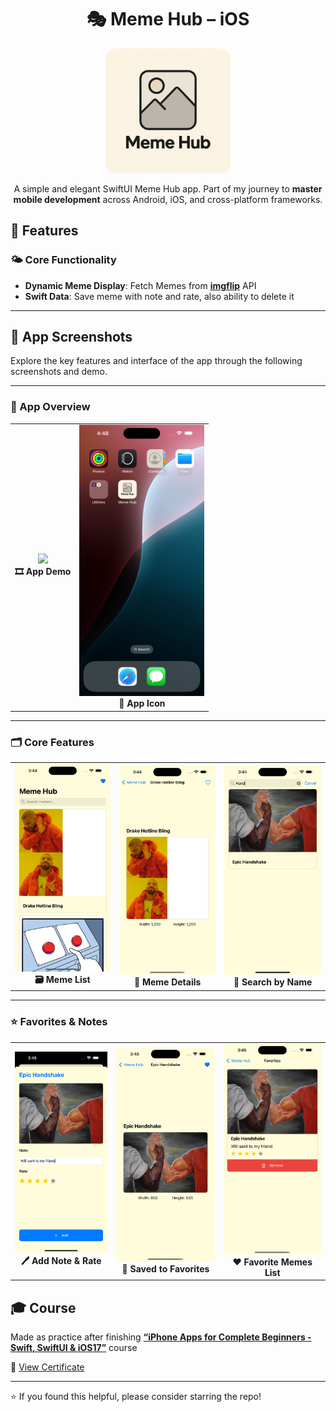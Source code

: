 <div align="center">
  <h1 align="center">🎭 Meme Hub – iOS</h1>
<img src="./Screenshots/logo.png" width="200" alt="Icon" style="display: block; margin: auto auto 16px auto; border-radius: 16px;" />

  <p>A simple and elegant SwiftUI Meme Hub app.
Part of my journey to <b>master mobile development</b> across Android, iOS, and cross-platform frameworks.</p>
</div>

## 📱 Features

### 🌤️ Core Functionality

- **Dynamic Meme Display**: Fetch Memes from [**imgflip**](https://imgflip.com/api) API
- **Swift Data**: Save meme with note and rate, also ability to delete it

---

## 📸 App Screenshots

Explore the key features and interface of the app through the following screenshots and demo.

---

### 🧿 App Overview

<table>
  <tr>
    <td align="center">
      <img src="./Screenshots/demo.gif" width="200" />
      <br/><b>🎞️ App Demo</b>
    </td>
    <td align="center">
      <img src="./Screenshots/phone.png" width="200" />
      <br/><b>📱 App Icon</b>
    </td>
  </tr>
</table>

---

### 🗂️ Core Features

<table>
  <tr>
    <td align="center">
      <img src="./Screenshots/1.png" width="200" />
      <br/><b>🗃️ Meme List</b>
    </td>
    <td align="center">
      <img src="./Screenshots/2.png" width="200" />
      <br/><b>📝 Meme Details</b>
    </td>
    <td align="center">
      <img src="./Screenshots/3.png" width="200" />
      <br/><b>🔎 Search by Name</b>
    </td>
  </tr>
</table>

---

### ⭐ Favorites & Notes

<table>
  <tr>
    <td align="center">
      <img src="./Screenshots/5.png" width="200" />
      <br/><b>🖊️ Add Note & Rate</b>
    </td>
    <td align="center">
      <img src="./Screenshots/4.png" width="200" />
      <br/><b>📌 Saved to Favorites</b>
    </td>
    <td align="center">
      <img src="./Screenshots/6.png" width="200" />
      <br/><b>❤️ Favorite Memes List</b>
    </td>
  </tr>
</table>

## 🎓 Course

Made as practice after finishing [**“iPhone Apps for Complete Beginners - Swift, SwiftUI & iOS17”**](https://www.udemy.com/course/iphone-apps-for-complete-beginners-make-ios-17-apps/?srsltid=AfmBOoq7IygRaO-ze5S9PzQpniFkcvjQ6WoOG2RyySveifhrBgs2zx_r&couponCode=2021PM25) course

📄 [View Certificate]()

---

⭐ If you found this helpful, please consider starring the repo!

